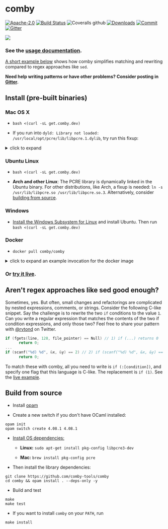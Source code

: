 # comby

[![Apache-2.0](https://img.shields.io/badge/license-Apache-blue.svg)](LICENSE)
[![Build Status](https://travis-ci.com/comby-tools/comby.svg?branch=master)](https://travis-ci.com/comby-tools/comby)
![Coveralls github](https://img.shields.io/coveralls/github/comby-tools/comby)
[![Downloads](https://img.shields.io/github/downloads/comby-tools/comby/total.svg?color=orange)](Downloads)
[![Commit](https://img.shields.io/github/last-commit/comby-tools/comby.svg)](Commit)
[![Gitter](https://img.shields.io/gitter/room/comby-tools/comby.svg?color=teal)](https://gitter.im/comby-tools/community)

![](https://user-images.githubusercontent.com/888624/64916761-0b657780-d752-11e9-96e2-cd81a2681139.gif)

### See the [usage documentation](https://comby.dev).
[A short example below](https://github.com/comby-tools/comby#arent-regex-approaches-like-sed-good-enough) shows how comby simplifies matching and rewriting compared to regex approaches like `sed`.

**Need help writing patterns or have other problems? Consider posting in [Gitter](https://gitter.im/comby-tools/community).**


## Install (pre-built binaries)

### Mac OS X

- `bash <(curl -sL get.comby.dev)`

- If you run into `dyld: Library not loaded: /usr/local/opt/pcre/lib/libpcre.1.dylib`, try run this fixup:

<details>
  <summary>click to expand</summary>
  
```
install_name_tool -change /usr/local/opt/pcre/lib/libpcre.1.dylib /usr/local/brew/lib/libpcre.1.dylib /usr/local/bin/comby`
```

</details>

### Ubuntu Linux

- `bash <(curl -sL get.comby.dev)`

- **Arch and other Linux**: The PCRE library is dynamically linked in the Ubuntu binary. For other distributions, like Arch, a fixup is needed: `ln -s /usr/lib/libpcre.so /usr/lib/libpcre.so.3`. Alternatively, consider [building from source](https://github.com/comby-tools/comby#build-from-source).


### Windows

- [Install the Windows Subsystem for Linux](https://docs.microsoft.com/en-us/windows/wsl/install-win10) and install Ubuntu. Then run `bash <(curl -sL get.comby.dev)`


### Docker

- `docker pull comby/comby`

<details>
  <summary>click to expand an example invocation for the docker image</summary>
  
Running with docker on `stdin`:

```bash
echo '(👋 hi)' | docker run -a stdin -a stdout -i comby/comby '(:[emoji] hi)' 'bye :[emoji]' lisp -stdin
```

<img width="500" src="https://user-images.githubusercontent.com/888624/64924862-0edf1a00-d7b7-11e9-9c2e-cfeafde5bb4b.png">

</details>



### Or [try it live](https://bit.ly/2UXkonD).

## Aren't regex approaches like sed good enough?

Sometimes, yes. But often, small changes and refactorings are complicated by nested expressions, comments, or strings. Consider the following C-like snippet. Say the challenge is to rewrite the two `if` conditions to the value `1`. Can you write a regular expression that matches the contents of the two if condition expressions, and only those two? Feel free to share your pattern with [@rvtond](https://twitter.com/rvtond) on Twitter.

```c
if (fgets(line, 128, file_pointer) == Null) // 1) if (...) returns 0
      return 0;
...
if (scanf("%d) %d", &x, &y) == 2) // 2) if (scanf("%d) %d", &x, &y) == 2) returns 0
      return 0; 
```

To match these with comby, all you need to write is `if (:[condition])`, and specify one flag that this language is C-like. The replacement is `if (1)`. See the [live example](https://bit.ly/30935ou).

## Build from source

- Install [opam](https://opam.ocaml.org/doc/Install.html)

- Create a new switch if you don't have OCaml installed:

```
opam init
opam switch create 4.08.1 4.08.1 
```

- [Install OS dependencies:](#os-dependencies)

  - **Linux:** `sudo apt-get install pkg-config libpcre3-dev`

  - **Mac:** `brew install pkg-config pcre`

- Then install the library dependencies:

```
git clone https://github.com/comby-tools/comby
cd comby && opam install . --deps-only -y
```

- Build and test

```
make
make test
```

- If you want to install `comby` on your `PATH`, run

```
make install
```
